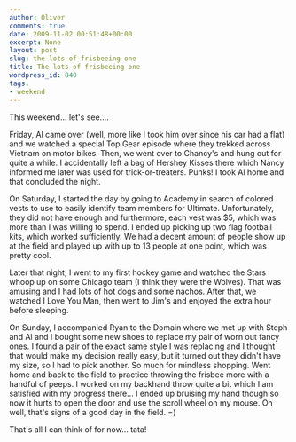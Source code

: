 ```yaml
---
author: Oliver
comments: true
date: 2009-11-02 00:51:48+00:00
excerpt: None
layout: post
slug: the-lots-of-frisbeeing-one
title: The lots of frisbeeing one
wordpress_id: 840
tags:
- weekend
---
```


This weekend... let's see....

Friday, Al came over (well, more like I took him over since his car had a flat) and we watched a special Top Gear episode where they trekked across Vietnam on motor bikes.  Then, we went over to Chancy's and hung out for quite a while.  I accidentally left a bag of Hershey Kisses there which Nancy informed me later was used for trick-or-treaters.  Punks!  I took Al home and that concluded the night.

On Saturday, I started the day by going to Academy in search of colored vests to use to easily identify team members for Ultimate.  Unfortunately, they did not have enough and furthermore, each vest was $5, which was more than I was willing to spend.  I ended up picking up two flag football kits, which worked sufficiently.  We had a decent amount of people show up at the field and played up with up to 13 people at one point, which was pretty cool.

Later that night, I went to my first hockey game and watched the Stars whoop up on some Chicago team (I think they were the Wolves).  That was amusing and I had lots of hot dogs and some nachos.  After that, we watched I Love You Man, then went to Jim's and enjoyed the extra hour before sleeping.

On Sunday, I accompanied Ryan to the Domain where we met up with Steph and Al and I bought some new shoes to replace my pair of worn out fancy ones.  I found a pair of the exact same style I was replacing and I thought that would make my decision really easy, but it turned out they didn't have my size, so I had to pick another.  So much for mindless shopping.  Went home and back to the field to practice throwing the frisbee more with a handful of peeps.  I worked on my backhand throw quite a bit which I am satisfied with my progress there... I ended up bruising my hand though so now it hurts to open the door and use the scroll wheel on my mouse.  Oh well, that's signs of a good day in the field. =)

That's all I can think of for now... tata!